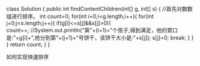 class Solution {
    public int findContentChildren(int[] g, int[] s) {
        //首先对数数组进行排序。
        int count=0;
        for(int i=0;i<g.length;i++){
            for(int j=0;j<s.length;j++){
                if(g[i]<=s[j]&&s[j]>0){                    
                    count++;
                   //System.out.println("第"+(i+1)+"个孩子,得到满足，他的胃口是:"+g[i]+",他分到第"+(j+1)+"号饼干，该饼干大小是:"+s[j]);
                    s[j]=0;
                    break;
                }
            }
        }
        return count;
    }
}


如何实现快速排序
